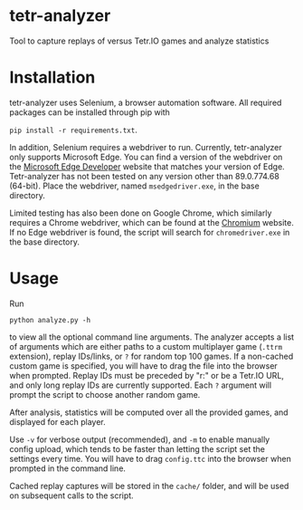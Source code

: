 # tetr-analyzer
Tool to capture replays of versus Tetr.IO games and analyze statistics

# Installation
tetr-analyzer uses Selenium, a browser automation software. All required packages can be installed through pip with

```pip install -r requirements.txt```.

In addition, Selenium requires a webdriver to run. Currently, tetr-analyzer only supports Microsoft Edge. You can find a version of the webdriver on the [Microsoft Edge Developer](https://developer.microsoft.com/en-us/microsoft-edge/tools/webdriver/#downloads) website that matches your version of Edge. Tetr-analyzer has not been tested on any version other than 89.0.774.68 (64-bit). Place the webdriver, named `msedgedriver.exe`, in the base directory.

Limited testing has also been done on Google Chrome, which similarly requires a Chrome webdriver, which can be found at the [Chromium](https://chromedriver.chromium.org/downloads) website. If no Edge webdriver is found, the script will search for `chromedriver.exe` in the base directory.

# Usage

Run

```python analyze.py -h```

to view all the optional command line arguments. The analyzer accepts a list of arguments which are either paths to a custom multiplayer game (`.ttrm` extension), replay IDs/links, or `?` for random top 100 games. If a non-cached custom game is specified, you will have to drag the file into the browser when prompted. Replay IDs must be preceded by "r:" or be a Tetr.IO URL, and only long replay IDs are currently supported. Each `?` argument will prompt the script to choose another random game.

After analysis, statistics will be computed over all the provided games, and displayed for each player.

Use `-v` for verbose output (recommended), and `-m` to enable manually config upload, which tends to be faster than letting the script set the settings every time. You will have to drag `config.ttc` into the browser when prompted in the command line.

Cached replay captures will be stored in the `cache/` folder, and will be used on subsequent calls to the script.